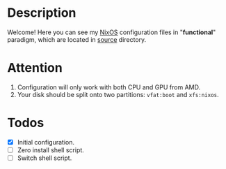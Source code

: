 # Description

Welcome! Here you can see my [NixOS](https://nixos.org/) configuration files in "**functional**" paradigm, which are located in [source](source/) directory.

# Attention

1) Configuration will only work with both CPU and GPU from AMD.
2) Your disk should be split onto two partitions: `vfat:boot` and `xfs:nixos`.

# Todos

- [x] Initial configuration.
- [ ] Zero install shell script.
- [ ] Switch shell script.
